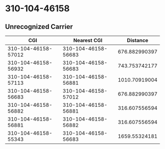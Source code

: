 # 310-104-46158
## Unrecognized Carrier


| CGI | Nearest CGI | Distance |
|-----|-------------|----------|
| 310-104-46158-57012 | 310-104-46158-56683 | 676.882990397 |
| 310-104-46158-56932 | 310-104-46158-56683 | 743.753742177 |
| 310-104-46158-57113 | 310-104-46158-56881 | 1010.70919004 |
| 310-104-46158-56683 | 310-104-46158-57012 | 676.882990397 |
| 310-104-46158-56882 | 310-104-46158-56881 | 316.607556594 |
| 310-104-46158-56881 | 310-104-46158-56882 | 316.607556594 |
| 310-104-46158-55343 | 310-104-46158-56683 | 1659.55324181 |
